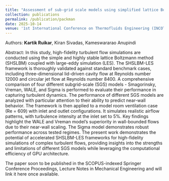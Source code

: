 ```yaml
---
title: "Assessment of sub-grid scale models using simplified lattice Boltzmann method"
collection: publications
permalink: /publication/packman
date: 2025-10-14
venue: '1st International Conference on Thermofluids Engineering (INCOTHERM)'
---
```

Authors: **Kartik Ruikar**, Kiran Sivadas, Kameswararao Anupindi

Abstract: In this study, high-fidelity turbulent flow simulations are conducted using the simple and highly stable lattice Boltzmann method (SHSLBM) coupled with large-eddy simulation (LES). The SHSLBM-LES framework is thoroughly validated against standard benchmark cases, including three-dimensional lid-driven cavity flow at Reynolds number 12000 and circular jet flow at Reynolds number 8400. A comprehensive comparison of four different subgrid-scale (SGS) models - Smagorinsky, Vreman, WALE, and Sigma is performed to evaluate their performance in capturing turbulent dynamics. The performance of different SGS models are analyzed with particular attention to their ability to predict near-wall behavior. The framework is then applied to a model room ventilation case (Re = 609) with inlet and outlet configurations. It simulates realistic airflow patterns, with turbulence intensity at the inlet set to 5%. Key findings highlight the WALE and Vreman model’s superiority in wall-bounded flows due to their near-wall scaling. The Sigma model demonstrates robust performance across tested regimes. The present work demonstrates the potential of accelerated SHSLBM-LES frameworks for high-fidelity simulations of complex turbulent flows, providing insights into the strengths and limitations of different SGS models while leveraging the computational efficiency of GPU architecture.

The paper soon to be published in the SCOPUS-indexed Springer Conference Proceedings, Lecture Notes in Mechanical Engineering and will link it here once available.


<!-- Recommended citation: Your Namesdas, You. (2010). "Paper Title Number 2." <i>Journal 1</i>. 1(2). -->

